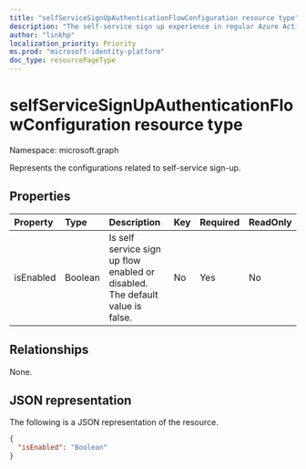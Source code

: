 ```yaml
---
title: "selfServiceSignUpAuthenticationFlowConfiguration resource type"
description: "The self-service sign up experience in regular Azure Active Directory (Azure AD) tenants (otherwsie known as ExtId/ExId/BYOI) enables  users to initiate a self-service sign up flow."
author: "linkhp"
localization_priority: Priority
ms.prod: "microsoft-identity-platform"
doc_type: resourcePageType
---
```


# selfServiceSignUpAuthenticationFlowConfiguration resource type


Namespace: microsoft.graph

Represents the configurations related to self-service sign-up.

## Properties
|Property|Type|Description|Key|Required|ReadOnly|
|:-------|:---|:----------|:--|:-------|:-------|
|isEnabled|Boolean|Is self service sign up flow enabled or disabled. The default value is false. |No|Yes|No|

## Relationships
None.

## JSON representation
The following is a JSON representation of the resource.
<!-- {
  "blockType": "resource",
  "@odata.type": "microsoft.graph.selfServiceSignUpAuthenticationFlowConfiguration"
}
-->

``` json
{
  "isEnabled": "Boolean"
}
```
